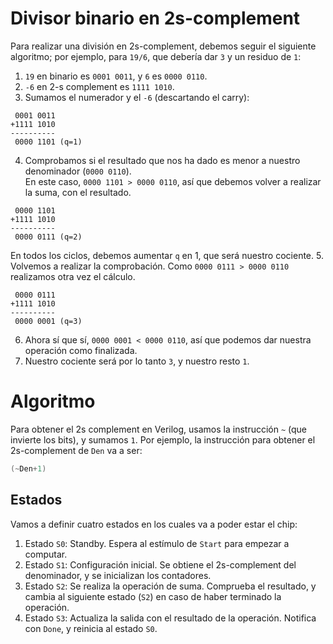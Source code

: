 # Divisor binario en 2s-complement
Para realizar una división en 2s-complement, debemos seguir el siguiente algoritmo; por ejemplo, para `19/6`, que debería dar `3` y un residuo de `1`:
1. `19` en binario es `0001 0011`, y `6` es `0000 0110`.
2. `-6` en 2-s complement es `1111 1010`.
3. Sumamos el numerador y el `-6` (descartando el carry):
```
 0001 0011
+1111 1010
----------
 0000 1101 (q=1)
```
4. Comprobamos si el resultado que nos ha dado es menor a nuestro denominador (`0000 0110`).\
   En este caso, `0000 1101 > 0000 0110`, así que debemos volver a realizar la suma, con el resultado.
```
 0000 1101
+1111 1010
----------
 0000 0111 (q=2)
```
   En todos los ciclos, debemos aumentar `q` en 1, que será nuestro cociente.
5. Volvemos a realizar la comprobación. Como `0000 0111 > 0000 0110` realizamos otra vez el cálculo.
```
 0000 0111
+1111 1010
----------
 0000 0001 (q=3)
```
6. Ahora sí que sí, `0000 0001 < 0000 0110`, así que podemos dar nuestra operación como finalizada.
7. Nuestro cociente será por lo tanto `3`, y nuestro resto `1`.

# Algoritmo
Para obtener el 2s complement en Verilog, usamos la instrucción `~` (que invierte los bits), y sumamos `1`. Por ejemplo, la instrucción para obtener el 2s-complement de `Den` va a ser:
```verilog
(~Den+1)
```
## Estados
Vamos a definir cuatro estados en los cuales va a poder estar el chip:
1. Estado `S0`: Standby. Espera al estímulo de `Start` para empezar a computar.
2. Estado `S1`: Configuración inicial. Se obtiene el 2s-complement del denominador, y se inicializan los contadores.
3. Estado `S2`: Se realiza la operación de suma. Comprueba el resultado, y cambia al siguiente estado (`S2`) en caso de haber terminado la operación.
4. Estado `S3`: Actualiza la salida con el resultado de la operación. Notifica con `Done`, y reinicia al estado `S0`.
